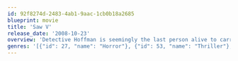 ```yaml
---
id: 92f8274d-2483-4ab1-9aac-1cb0b18a2685
blueprint: movie
title: 'Saw V'
release_date: '2008-10-23'
overview: 'Detective Hoffman is seemingly the last person alive to carry on the Jigsaw legacy. But when his secret is threatened, he must go on the hunt to eliminate all the loose ends.'
genres: '[{"id": 27, "name": "Horror"}, {"id": 53, "name": "Thriller"}, {"id": 80, "name": "Crime"}]'
---
```

